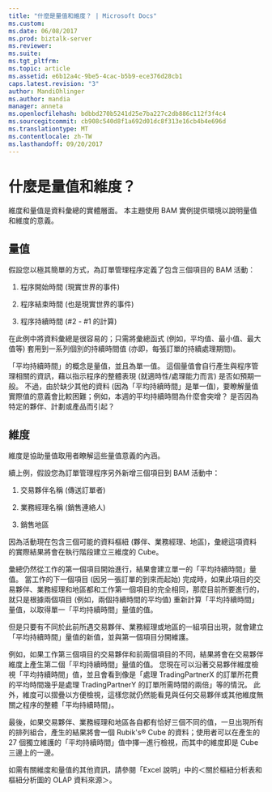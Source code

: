 ```yaml
---
title: "什麼是量值和維度？ | Microsoft Docs"
ms.custom: 
ms.date: 06/08/2017
ms.prod: biztalk-server
ms.reviewer: 
ms.suite: 
ms.tgt_pltfrm: 
ms.topic: article
ms.assetid: e6b12a4c-9be5-4cac-b5b9-ece376d28cb1
caps.latest.revision: "3"
author: MandiOhlinger
ms.author: mandia
manager: anneta
ms.openlocfilehash: bdbbd270b5241d25e7ba227c2db886c112f3f4c4
ms.sourcegitcommit: cb908c540d8f1a692d01dc8f313e16cb4b4e696d
ms.translationtype: MT
ms.contentlocale: zh-TW
ms.lasthandoff: 09/20/2017
---
```

# <a name="what-are-measures-and-dimensions"></a>什麼是量值和維度？
維度和量值是資料彙總的實體層面。 本主題使用 BAM 實例提供環境以說明量值和維度的意義。  
  
## <a name="measures"></a>量值  
 假設您以極其簡單的方式，為訂單管理程序定義了包含三個項目的 BAM 活動：  
  
1.  程序開始時間 (現實世界的事件)  
  
2.  程序結束時間 (也是現實世界的事件)  
  
3.  程序持續時間 (#2 - #1 的計算)  
  
 在此例中將資料彙總是很容易的；只需將彙總函式 (例如，平均值、最小值、最大值等) 套用到一系列個別的持續時間值 (亦即，每張訂單的持續處理期間)。  
  
 「平均持續時間」的概念是量值，並且為單一值。 這個量值會自行產生與程序管理相關的資訊，藉以指示程序的整體表現 (就適時性/處理能力而言) 是否如預期一般。 不過，由於缺少其他的資料 (因為「平均持續時間」是單一值)，要瞭解量值實際值的意義會比較困難；例如，本週的平均持續時間為什麼會突增？ 是否因為特定的夥伴、計劃或產品而引起？  
  
## <a name="dimensions"></a>維度  
 維度是協助量值取用者瞭解這些量值意義的內涵。  
  
 續上例，假設您為訂單管理程序另外新增三個項目到 BAM 活動中：  
  
1.  交易夥伴名稱 (傳送訂單者)  
  
2.  業務經理名稱 (銷售連絡人)  
  
3.  銷售地區  
  
 因為活動現在包含三個可能的資料樞紐 (夥伴、業務經理、地區)，彙總這項資料的實際結果將會在執行階段建立三維度的 Cube。  
  
 彙總仍然從工作的第一個項目開始進行，結果會建立單一的「平均持續時間」量值。 當工作的下一個項目 (因另一張訂單的到來而起始) 完成時，如果此項目的交易夥伴、業務經理和地區都和工作第一個項目的完全相同，那麼目前所要進行的，就只是根據兩個項目 (例如，兩個持續時間的平均值) 重新計算「平均持續時間」量值，以取得單一「平均持續時間」量值的值。  
  
 但是只要有不同於此前所遇交易夥伴、業務經理或地區的一組項目出現，就會建立「平均持續時間」量值的新值，並與第一個項目分開維護。  
  
 例如，如果工作第三個項目的交易夥伴和前兩個項目的不同，結果將會在交易夥伴維度上產生第二個「平均持續時間」量值的值。 您現在可以沿著交易夥伴維度檢視「平均持續時間」值，並且會看到像是「處理 TradingPartnerX 的訂單所花費的平均時間幾乎是處理 TradingPartnerY 的訂單所需時間的兩倍」等的情況。 此外，維度可以摺疊以方便檢視，這樣您就仍然能看見與任何交易夥伴或其他維度無關之程序的整體「平均持續時間」。  
  
 最後，如果交易夥伴、業務經理和地區各自都有恰好三個不同的值，一旦出現所有的排列組合，產生的結果將會一個 Rubik's® Cube 的資料；使用者可以在產生的 27 個獨立維護的「平均持續時間」值中擇一進行檢視，而其中的維度即是 Cube 三邊上的一邊。  
  
 如需有關維度和量值的其他資訊，請參閱「Excel 說明」中的＜關於樞紐分析表和樞紐分析圖的 OLAP 資料來源＞。